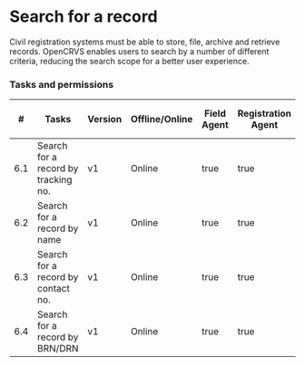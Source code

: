 # Search for a record

Civil registration systems must be able to store, file, archive and retrieve records. OpenCRVS enables users to search by a number of different criteria, reducing the search scope for a better user experience.&#x20;

### Tasks and permissions

<table><thead><tr><th>#</th><th>Tasks</th><th>Version</th><th>Offline/Online</th><th data-type="checkbox">Field Agent</th><th data-type="checkbox">Registration Agent</th><th data-type="checkbox">Registrar</th><th data-type="checkbox">National Registrar</th><th data-type="checkbox">Performance Manager</th><th data-type="checkbox">Local System Admin</th><th data-type="checkbox">National System Admin</th></tr></thead><tbody><tr><td>6.1</td><td>Search for a record by tracking no.</td><td>v1</td><td>Online</td><td>true</td><td>true</td><td>true</td><td>true</td><td>false</td><td>false</td><td>false</td></tr><tr><td>6.2</td><td>Search for a record by name</td><td>v1</td><td>Online</td><td>true</td><td>true</td><td>true</td><td>true</td><td>false</td><td>false</td><td>false</td></tr><tr><td>6.3</td><td>Search for a record by contact no.</td><td>v1</td><td>Online</td><td>true</td><td>true</td><td>true</td><td>true</td><td>false</td><td>false</td><td>false</td></tr><tr><td>6.4 </td><td>Search for a record by BRN/DRN</td><td>v1</td><td>Online</td><td>true</td><td>true</td><td>true</td><td>true</td><td>false</td><td>false</td><td>false</td></tr></tbody></table>
